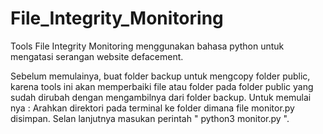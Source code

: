 # File_Integrity_Monitoring
 Tools File Integrity Monitoring menggunakan bahasa python untuk mengatasi serangan website defacement.

 Sebelum memulainya, buat folder backup untuk mengcopy folder public, karena tools ini akan memperbaiki file atau folder pada folder public  yang sudah dirubah dengan mengambilnya dari folder backup.
 Untuk memulai nya :
 Arahkan direktori pada terminal ke folder dimana file monitor.py disimpan.
 Selan lanjutnya masukan perintah " python3 monitor.py ".
